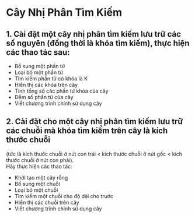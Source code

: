 # Cây Nhị Phân Tìm Kiếm

## 1. Cài đặt một cây nhị phân tìm kiếm lưu trữ các số nguyên (đồng thời là khóa tìm kiếm), thực hiện các thao tác sau:
- Bổ sung một phần tử  
- Loại bỏ một phần tử  
- Tìm kiếm phần tử có khóa là K  
- Hiển thị các khóa trên cây  
- Tính tổng số các phần tử khóa của cây  
- Đếm số phần tử của cây  
- Viết chương trình chính sử dụng cây  

## 2. Cài đặt cho một cây nhị phân tìm kiếm lưu trữ các chuỗi mà khóa tìm kiếm trên cây là kích thước chuỗi  
(tức là kích thước chuỗi ở nút con trái < kích thước chuỗi ở nút gốc < kích thước chuỗi ở nút con phải).  
Hãy thực hiện các thao tác:  
- Khởi tạo một cây rỗng  
- Bổ sung một chuỗi  
- Loại bỏ một chuỗi  
- Tìm kiếm một chuỗi cho độ dài cho trước  
- Hiển thị các chuỗi trên cây  
- Viết chương trình chính sử dụng cây  

